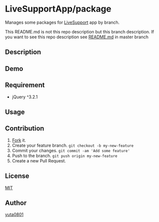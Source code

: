 # LiveSupportApp/package

Manages some packages for [LiveSupport](https://github.com/LiveSupportApp/LiveSupport) app by branch.

This README.md is not this repo description but this branch description.
If you want to see this repo description see [README.md](https://github.com/LiveSupportApp/package/blob/master/README.md) in master branch

## Description

## Demo

## Requirement

- jQuery ^3.2.1


## Usage

## Contribution

1. [Fork](https://github.com/LiveSupportApp/package/fork) it.
2. Create your feature branch. `git checkout -b my-new-feature`
3. Commit your changes. `git commit -am 'Add some feature'`
4. Push to the branch. `git push origin my-new-feature`
5. Create a new Pull Request.

## License

[MIT](https://github.com/LiveSupportApp/package/blob/master/LICENSE)

## Author

[yuta0801](https://github.com/yuta0801)
